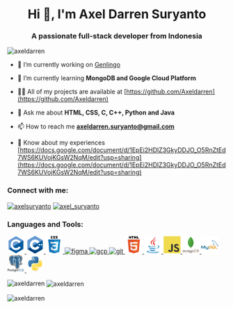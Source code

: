 <h1 align="center">Hi 👋, I'm Axel Darren Suryanto</h1>
<h3 align="center">A passionate full-stack developer from Indonesia</h3>

<p align="left"> <img src="https://komarev.com/ghpvc/?username=axeldarren&label=Profile%20views&color=0e75b6&style=flat" alt="axeldarren" /> </p>

- 🔭 I’m currently working on [Genlingo](https://github.com/Axeldarren/GenLingo)

- 🌱 I’m currently learning **MongoDB and Google Cloud Platform**

- 👨‍💻 All of my projects are available at [https://github.com/Axeldarren](https://github.com/Axeldarren)

- 💬 Ask me about **HTML, CSS, C, C++, Python and Java**

- 📫 How to reach me **axeldarren.suryanto@gmail.com**

- 📄 Know about my experiences [https://docs.google.com/document/d/1EpEi2HDlZ3GkyDDJO_O5RnZtEd7WS6KUVojKGsW2NqM/edit?usp=sharing](https://docs.google.com/document/d/1EpEi2HDlZ3GkyDDJO_O5RnZtEd7WS6KUVojKGsW2NqM/edit?usp=sharing)

<h3 align="left">Connect with me:</h3>
<p align="left">
<a href="https://linkedin.com/in/axelsuryanto" target="blank"><img align="center" src="https://raw.githubusercontent.com/rahuldkjain/github-profile-readme-generator/master/src/images/icons/Social/linked-in-alt.svg" alt="axelsuryanto" height="30" width="40" /></a>
<a href="https://instagram.com/axel_suryanto" target="blank"><img align="center" src="https://raw.githubusercontent.com/rahuldkjain/github-profile-readme-generator/master/src/images/icons/Social/instagram.svg" alt="axel_suryanto" height="30" width="40" /></a>
</p>

<h3 align="left">Languages and Tools:</h3>
<p align="left"> <a href="https://www.cprogramming.com/" target="_blank" rel="noreferrer"> <img src="https://raw.githubusercontent.com/devicons/devicon/master/icons/c/c-original.svg" alt="c" width="40" height="40"/> </a> <a href="https://www.w3schools.com/cpp/" target="_blank" rel="noreferrer"> <img src="https://raw.githubusercontent.com/devicons/devicon/master/icons/cplusplus/cplusplus-original.svg" alt="cplusplus" width="40" height="40"/> </a> <a href="https://www.w3schools.com/css/" target="_blank" rel="noreferrer"> <img src="https://raw.githubusercontent.com/devicons/devicon/master/icons/css3/css3-original-wordmark.svg" alt="css3" width="40" height="40"/> </a> <a href="https://www.figma.com/" target="_blank" rel="noreferrer"> <img src="https://www.vectorlogo.zone/logos/figma/figma-icon.svg" alt="figma" width="40" height="40"/> </a> <a href="https://cloud.google.com" target="_blank" rel="noreferrer"> <img src="https://www.vectorlogo.zone/logos/google_cloud/google_cloud-icon.svg" alt="gcp" width="40" height="40"/> </a> <a href="https://git-scm.com/" target="_blank" rel="noreferrer"> <img src="https://www.vectorlogo.zone/logos/git-scm/git-scm-icon.svg" alt="git" width="40" height="40"/> </a> <a href="https://www.w3.org/html/" target="_blank" rel="noreferrer"> <img src="https://raw.githubusercontent.com/devicons/devicon/master/icons/html5/html5-original-wordmark.svg" alt="html5" width="40" height="40"/> </a> <a href="https://www.java.com" target="_blank" rel="noreferrer"> <img src="https://raw.githubusercontent.com/devicons/devicon/master/icons/java/java-original.svg" alt="java" width="40" height="40"/> </a> <a href="https://developer.mozilla.org/en-US/docs/Web/JavaScript" target="_blank" rel="noreferrer"> <img src="https://raw.githubusercontent.com/devicons/devicon/master/icons/javascript/javascript-original.svg" alt="javascript" width="40" height="40"/> </a> <a href="https://www.mongodb.com/" target="_blank" rel="noreferrer"> <img src="https://raw.githubusercontent.com/devicons/devicon/master/icons/mongodb/mongodb-original-wordmark.svg" alt="mongodb" width="40" height="40"/> </a> <a href="https://www.mysql.com/" target="_blank" rel="noreferrer"> <img src="https://raw.githubusercontent.com/devicons/devicon/master/icons/mysql/mysql-original-wordmark.svg" alt="mysql" width="40" height="40"/> </a> <a href="https://www.postgresql.org" target="_blank" rel="noreferrer"> <img src="https://raw.githubusercontent.com/devicons/devicon/master/icons/postgresql/postgresql-original-wordmark.svg" alt="postgresql" width="40" height="40"/> </a> <a href="https://www.python.org" target="_blank" rel="noreferrer"> <img src="https://raw.githubusercontent.com/devicons/devicon/master/icons/python/python-original.svg" alt="python" width="40" height="40"/> </a> </p>

<p><img align="left" src="https://github-readme-stats.vercel.app/api/top-langs?username=axeldarren&show_icons=true&locale=en&layout=compact" alt="axeldarren" /></p>

<p>&nbsp;<img align="center" src="https://github-readme-stats.vercel.app/api?username=axeldarren&show_icons=true&locale=en" alt="axeldarren" /></p>

<p><img align="center" src="https://github-readme-streak-stats.herokuapp.com/?user=axeldarren&" alt="axeldarren" /></p>
